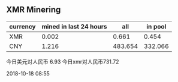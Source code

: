 ## XMR Minering

|currency|mined in last 24 hours|all|in pool|
|---|---|---|---|
|XMR|0.002|0.661|0.454|
|CNY|1.216|483.654|332.066|

今日美元对人民币 6.93	今日xmr对人民币731.72


2018-10-18 08:55